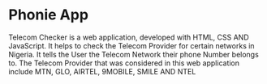 # Phonie App
Telecom Checker is a web application, developed with HTML, CSS AND JavaScript. It helps to check the Telecom Provider for certain networks in Nigeria. It tells the User the Telecom Network their phone Number belongs to.
The Telecom Provider that was considered in this web application include MTN, GLO, AIRTEL, 9MOBILE, SMILE AND NTEL
